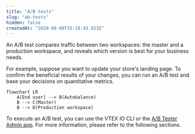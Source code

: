 ```yaml
---
title: "A/B tests"
slug: "ab-tests"
hidden: false
createdAt: "2020-08-09T15:18:43.933Z"
---
```


An A/B test compares traffic between two workspaces: the master and a production workspace, and reveals which version is best for your business needs.

For example, suppose you want to update your store's landing page. To confirm the beneficial results of your changes, you can run an A/B test and base your decisions on quantitative metrics.

```mermaid
flowchart LR
    A[End user] --> B(Autobalance)
    B --> C(Master)
    B --> D(Production workspace)

```

To execute an A/B test, you can use the VTEX IO CLI or the [A/B Tester Admin app](https://developers.vtex.com/docs/guides/vtexarg-abtester). For more information, please refer to the following sections.

<Flex>

<WhatsNextCard
title="Running A/B tests"
description="Set up your environment and enable A/B testing for your store account."
linkTo="https://developers.vtex.com/docs/guides/vtex-io-documentation-running-native-ab-testing"
linkTitle="See more"
/>
  
<WhatsNextCard
title="A/B testing Legacy and IO store versions"
description="Perform A/B testing between store workspaces in CMS Legacy and VTEX IO to confirm which workspace has the highest conversion rate for your store."
linkTo="https://developers.vtex.com/docs/guides/vtex-io-documentation-performing-ab-testing-between-legacy-and-io"
linkTitle="See more"
/>

</Flex>